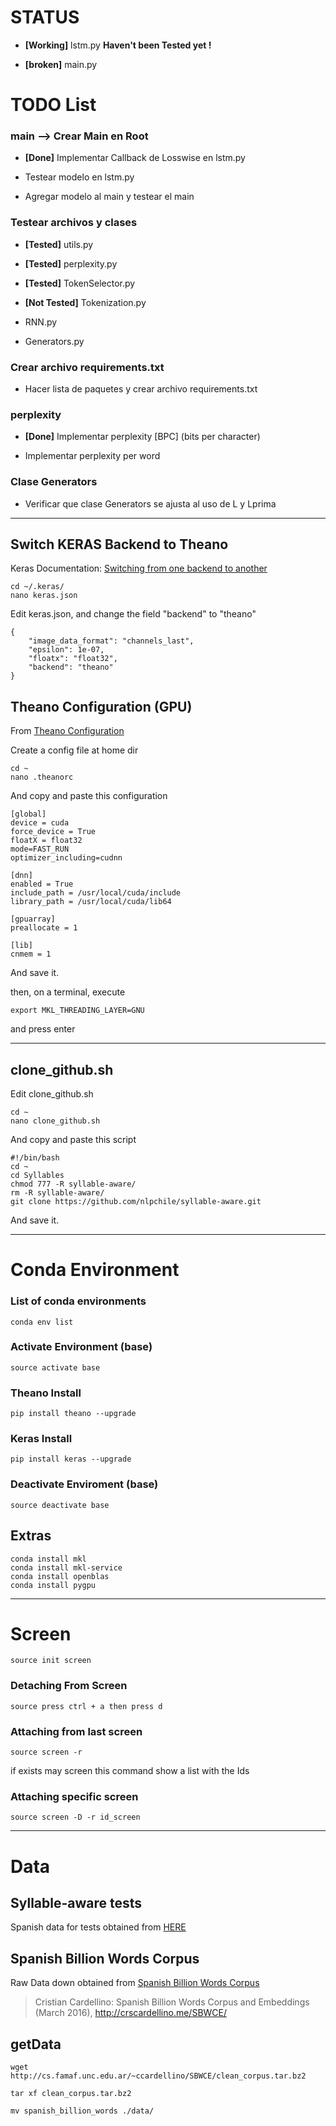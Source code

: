 # STATUS

*  **[Working]** lstm.py **Haven't been Tested yet !**

* **[broken]** main.py

# TODO List


### main --> Crear Main en Root

* **[Done]** Implementar Callback de Losswise en lstm.py

* Testear modelo en lstm.py

* Agregar modelo al main y testear el main


### Testear archivos y clases

* **[Tested]** utils.py

* **[Tested]** perplexity.py

* **[Tested]** TokenSelector.py

* **[Not Tested]** Tokenization.py

* RNN.py

* Generators.py


### Crear archivo requirements.txt

* Hacer lista de paquetes y crear archivo requirements.txt


### perplexity

* **[Done]** Implementar perplexity [BPC] (bits per character)

* Implementar perplexity per word


### Clase Generators

* Verificar que clase Generators se ajusta al uso de L y Lprima


---


## Switch KERAS Backend to Theano

Keras Documentation: [Switching from one backend to another](https://keras.io/backend/#switching-from-one-backend-to-another)


```
cd ~/.keras/
nano keras.json

```

Edit keras.json, and change the field "backend" to "theano"

```
{
    "image_data_format": "channels_last",
    "epsilon": 1e-07,
    "floatx": "float32",
    "backend": "theano"
}
```

## Theano Configuration (GPU)

From [Theano Configuration](http://deeplearning.net/software/theano/library/config.html)

Create a config file at home dir

```
cd ~
nano .theanorc
```

And copy and paste this configuration

```
[global]
device = cuda
force_device = True
floatX = float32
mode=FAST_RUN
optimizer_including=cudnn

[dnn]
enabled = True
include_path = /usr/local/cuda/include
library_path = /usr/local/cuda/lib64

[gpuarray]
preallocate = 1

[lib]
cnmem = 1
```

And save it.

then, on a terminal, execute

```
export MKL_THREADING_LAYER=GNU
```
and press enter

---

## clone_github.sh


Edit clone_github.sh

```
cd ~
nano clone_github.sh
```

And copy and paste this script

```
#!/bin/bash
cd ~
cd Syllables
chmod 777 -R syllable-aware/
rm -R syllable-aware/
git clone https://github.com/nlpchile/syllable-aware.git
```

And save it.


---
# Conda Environment


### List of conda environments

```
conda env list
```

### Activate Environment (base)

```
source activate base
```

### Theano Install

```
pip install theano --upgrade
```

### Keras Install

```
pip install keras --upgrade
```

### Deactivate Enviroment (base)

```
source deactivate base
```


## Extras

```
conda install mkl
conda install mkl-service
conda install openblas
conda install pygpu
```

---
# Screen

```
source init screen
```

### Detaching From Screen

```
source press ctrl + a then press d
```

### Attaching from last screen 

```
source screen -r
```
if exists may screen this command show a list with the Ids

### Attaching specific screen

```
source screen -D -r id_screen
```

---

# Data

## Syllable-aware tests

Spanish data for tests obtained from [HERE](https://github.com/yoonkim/lstm-char-cnn/blob/master/get_data.sh)


## Spanish Billion Words Corpus

Raw Data down obtained from [Spanish Billion Words Corpus](http://cs.famaf.unc.edu.ar/~ccardellino/SBWCE/clean_corpus.tar.bz2)

> Cristian Cardellino: Spanish Billion Words Corpus and Embeddings (March 2016), http://crscardellino.me/SBWCE/


## getData

```
wget http://cs.famaf.unc.edu.ar/~ccardellino/SBWCE/clean_corpus.tar.bz2

tar xf clean_corpus.tar.bz2

mv spanish_billion_words ./data/
```

